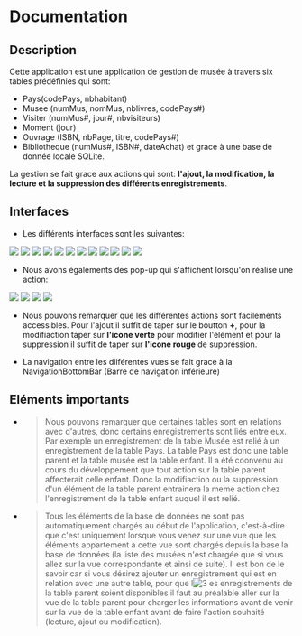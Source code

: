 # Documentation

## Description

Cette application est une application de gestion de musée à travers six tables prédéfinies qui sont:
- Pays(codePays, nbhabitant)
- Musee (numMus, nomMus, nblivres, codePays#)
- Visiter (numMus#, jour#, nbvisiteurs)
- Moment (jour)
- Ouvrage (ISBN, nbPage, titre, codePays#)
- Bibliotheque (numMus#, ISBN#, dateAchat)
et grace à une base de donnée locale SQLite.

La gestion se fait grace aux actions qui sont: **l'ajout, la modification, la lecture et la suppression des différents enregistrements**.

## Interfaces

- Les différents interfaces sont les suivantes:

![](/musee_m1irt/assets/1.jpg) ![](/musee_m1irt/assets/2.jpg) ![](/musee_m1irt/assets/3.jpg) ![](/musee_m1irt/assets/4.jpg) ![](/musee_m1irt/assets/5.jpg) ![](/musee_m1irt/assets/6.jpg) ![](/musee_m1irt/assets/7.jpg) ![](/musee_m1irt/assets/8.jpg) ![](/musee_m1irt/assets/9.jpg) ![](/musee_m1irt/assets/10.jpg) ![](/musee_m1irt/assets/11.jpg) ![](/musee_m1irt/assets/12.jpg)



- Nous avons égalements des pop-up qui s'affichent lorsqu'on réalise une action:

![](/musee_m1irt/assets/13.jpg)
![](/musee_m1irt/assets/14.jpg)
![](/musee_m1irt/assets/15.jpg)
![](/musee_m1irt/assets/16.jpg)


- Nous pouvons remarquer que les différentes actions sont facilements accessibles.
Pour l'ajout il suffit de taper sur le boutton **+**, pour la modifiaction taper sur **l'icone verte** pour modifier l'élément et pour la suppression il suffit de taper sur **l'icone rouge** de suppression.

- La navigation entre les diiférentes vues se fait grace à la NavigationBottomBar (Barre de navigation inférieure)


## Eléments importants
- > Nous pouvons remarquer que certaines tables sont en relations avec d'autres, donc certains enregistrements sont liés entre eux. Par exemple un enregistrement de la table Musée est relié à un enregistrement de la table Pays. La table Pays est donc une table parent et la table musée est la table enfant. Il a été coonvenu au cours du développement que tout action sur la table parent affecterait celle enfant. Donc la modifiaction ou la suppression d'un élément de la table parent entrainera la meme action chez l'enregistrement de la table enfant auquel il est relié.
- > Tous les éléments de la base de données ne sont pas automatiquement chargés au début de l'application, c'est-à-dire que c'est uniquement lorsque vous venez sur une vue que les éléments appartement à cette vue sont chargés depuis la base la base de données (la liste des musées n'est chargée que si vous allez sur la vue correspondante et ainsi de suite). Il est bon de le savoir car si vous désirez ajouter un enregistrement qui est en relation avec une autre table, pour que l![3](https://user-images.githubusercontent.com/102158487/159920314-74e76e60-fee9-4935-bcf2-970cb2241dbe.jpg)
es enregistrements de la table parent soient disponibles il faut au préalable aller sur la vue de la table parent pour charger les informations avant de venir sur la vue de la table enfant avant de faire l'action souhaité (lecture, ajout ou modification).


